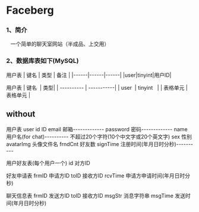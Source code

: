 Faceberg
=============================

### 1、简介
    一个简单的聊天室网站（半成品、上交用）

### 2、数据库表如下(MySQL)

用户表
| 键名  | 类型 | 备注 |
|------|------|------|
|user|tinyint|用户ID|


用户表
| 键名  | 类型|
| ---------- | -----------|
| user   | tinyint   |
| 表格单元   | 表格单元   |
  
  
  
without
----------------------------------------
用户表 user
	id			ID
	email		邮箱-------------
	password	密码-------------
	name		用户名(for chat)----------			不超过20个字符(10个中文字或20个英文字)
	sex			性别
	avatarImg	头像文件名
	frndCnt		好友数
	signTime	注册时间(年月日时分秒)----------
	
用户好友表(每个用户一个)
	id			对方ID
	
好友申请表
	frmID		申请方ID
	toID		接收方ID
	rcvTime		申请方申请时间(年月日时分秒)
	
聊天信息表
	frmID		发送方ID
	toID		接收方ID
	msgStr		消息字符串
	msgTime		发送时间(年月日时分秒)

```diff dddd
